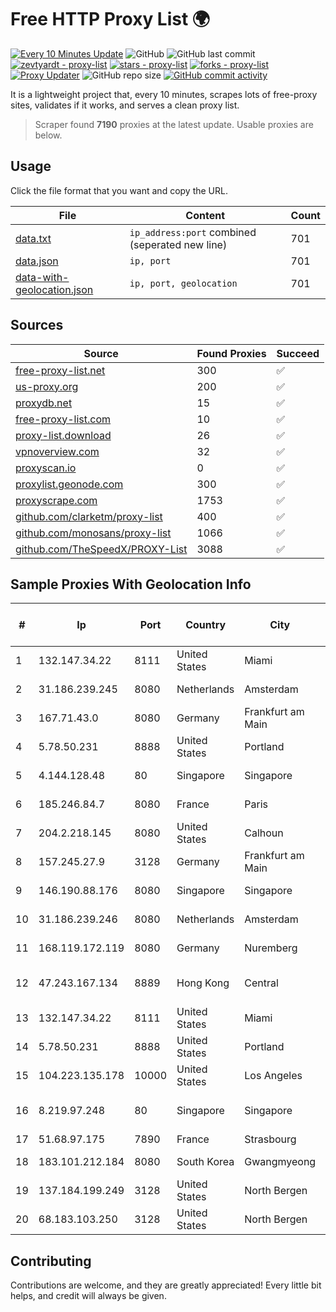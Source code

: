 
# Free HTTP Proxy List 🌍

[![Every 10 Minutes Update](https://github.com/mertguvencli/http-proxy-list/actions/workflows/main.yml/badge.svg?branch=main)](https://github.com/mertguvencli/http-proxy-list/actions/workflows/main.yml)
![GitHub](https://img.shields.io/github/license/mertguvencli/http-proxy-list)
![GitHub last commit](https://img.shields.io/github/last-commit/mertguvencli/http-proxy-list)
[![zevtyardt - proxy-list](https://img.shields.io/static/v1?label=zevtyardt&message=proxy-list&color=blue&logo=github)](https://github.com/zevtyardt/proxy-list "Go to GitHub repo")
[![stars - proxy-list](https://img.shields.io/github/stars/zevtyardt/proxy-list?style=social)](https://github.com/zevtyardt/proxy-list)
[![forks - proxy-list](https://img.shields.io/github/forks/zevtyardt/proxy-list?style=social)](https://github.com/zevtyardt/proxy-list)
[![Proxy Updater](https://github.com/zevtyardt/proxy-list/workflows/Proxy%20Updater/badge.svg)](https://github.com/zevtyardt/proxy-list/actions?query=workflow:"Proxy+Updater")
![GitHub repo size](https://img.shields.io/github/repo-size/zevtyardt/proxy-list)
[![GitHub commit activity](https://img.shields.io/github/commit-activity/m/zevtyardt/proxy-list?logo=commits)](https://github.com/zevtyardt/proxy-list/commits/main)

It is a lightweight project that, every 10 minutes, scrapes lots of free-proxy sites, validates if it works, and serves a clean proxy list.

> Scraper found **7190** proxies at the latest update. Usable proxies are below.

## Usage

Click the file format that you want and copy the URL.

|File|Content|Count|
|----|-------|-----|
|[data.txt](https://raw.githubusercontent.com/mertguvencli/http-proxy-list/main/proxy-list/data.txt)|`ip_address:port` combined (seperated new line)|701|
|[data.json](https://raw.githubusercontent.com/mertguvencli/http-proxy-list/main/proxy-list/data.json)|`ip, port`|701|
|[data-with-geolocation.json](https://raw.githubusercontent.com/mertguvencli/http-proxy-list/main/proxy-list/data-with-geolocation.json)|`ip, port, geolocation`|701|

## Sources

|Source|Found Proxies|Succeed|
|------|-------------|-------|
|[free-proxy-list.net](https://free-proxy-list.net)|300|✅|
|[us-proxy.org](https://www.us-proxy.org)|200|✅|
|[proxydb.net](http://proxydb.net)|15|✅|
|[free-proxy-list.com](https://free-proxy-list.com/?page=&port=&type%5B%5D=http&type%5B%5D=https&up_time=0&search=Search)|10|✅|
|[proxy-list.download](https://www.proxy-list.download/HTTP)|26|✅|
|[vpnoverview.com](https://vpnoverview.com/privacy/anonymous-browsing/free-proxy-servers)|32|✅|
|[proxyscan.io](https://www.proxyscan.io)|0|✅|
|[proxylist.geonode.com](https://proxylist.geonode.com/api/proxy-list?limit=300&page=1&sort_by=lastChecked&sort_type=desc&protocols=http,https)|300|✅|
|[proxyscrape.com](https://api.proxyscrape.com/v2/?request=displayproxies&protocol=http&timeout=10000&country=all&ssl=all&anonymity=all)|1753|✅|
|[github.com/clarketm/proxy-list](https://raw.githubusercontent.com/clarketm/proxy-list/master/proxy-list-raw.txt)|400|✅|
|[github.com/monosans/proxy-list](https://raw.githubusercontent.com/monosans/proxy-list/main/proxies/http.txt)|1066|✅|
|[github.com/TheSpeedX/PROXY-List](https://raw.githubusercontent.com/TheSpeedX/PROXY-List/master/http.txt)|3088|✅|


## Sample Proxies With Geolocation Info

|#|Ip|Port|Country|City|Internet Service Provider|
|-|--|----|-------|----|-------------------------|
|1|132.147.34.22|8111|United States|Miami|Breezeline|
|2|31.186.239.245|8080|Netherlands|Amsterdam|NetSkope Inc|
|3|167.71.43.0|8080|Germany|Frankfurt am Main|DigitalOcean, LLC|
|4|5.78.50.231|8888|United States|Portland|Hetzner Online GmbH|
|5|4.144.128.48|80|Singapore|Singapore|Microsoft Corporation|
|6|185.246.84.7|8080|France|Paris|Ikoula Net SAS|
|7|204.2.218.145|8080|United States|Calhoun|NTT America, Inc.|
|8|157.245.27.9|3128|Germany|Frankfurt am Main|DigitalOcean, LLC|
|9|146.190.88.176|8080|Singapore|Singapore|DigitalOcean, LLC|
|10|31.186.239.246|8080|Netherlands|Amsterdam|NetSkope Inc|
|11|168.119.172.119|8080|Germany|Nuremberg|Hetzner Online GmbH|
|12|47.243.167.134|8889|Hong Kong|Central|Alibaba (US) Technology Co., Ltd.|
|13|132.147.34.22|8111|United States|Miami|Breezeline|
|14|5.78.50.231|8888|United States|Portland|Hetzner Online GmbH|
|15|104.223.135.178|10000|United States|Los Angeles|LayerHost|
|16|8.219.97.248|80|Singapore|Singapore|Alibaba (US) Technology Co., Ltd.|
|17|51.68.97.175|7890|France|Strasbourg|OVH SAS|
|18|183.101.212.184|8080|South Korea|Gwangmyeong|Korea Telecom|
|19|137.184.199.249|3128|United States|North Bergen|DigitalOcean, LLC|
|20|68.183.103.250|3128|United States|North Bergen|DigitalOcean, LLC|



## Contributing

Contributions are welcome, and they are greatly appreciated! Every
little bit helps, and credit will always be given.

